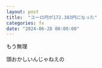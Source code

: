 ```yaml
---
layout: post
title:  "ユーロ円が172.383円になった"
categories: fx
date: "2024-06-28 00:00:00"
---
```


もう無理

頭おかしいんじゃねえの
